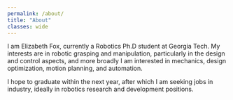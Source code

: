 ```yaml
---
permalink: /about/
title: "About"
classes: wide
---
```


I am Elizabeth Fox, currently a Robotics Ph.D student at Georgia Tech.  My interests are in robotic grasping and manipulation, particularly in the design and control aspects, and more broadly I am interested in mechanics, design optimization, motion planning, and automation.

I hope to graduate within the next year, after which I am seeking jobs in industry, ideally in robotics research and development positions.

